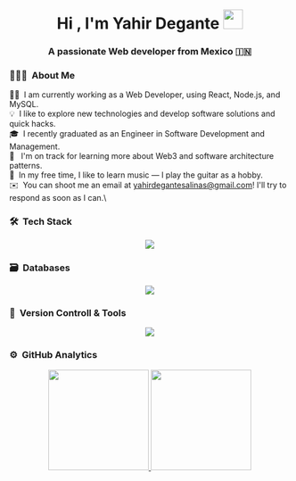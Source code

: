 <h1 align="center">Hi , I'm Yahir Degante <img src="https://media.giphy.com/media/hvRJCLFzcasrR4ia7z/giphy.gif" width="35"></h1>
<h3 align="center">A passionate Web developer from Mexico &#127470;&#127475</h3>

### 👨🏻‍💻 &nbsp;About Me

👨‍💻 &nbsp;I am currently working as a Web Developer, using React, Node.js, and MySQL.\
💡 &nbsp;I like to explore new technologies and develop software solutions and quick hacks.\
🎓 &nbsp;I recently graduated as an Engineer in Software Development and Management.\
🌱 &nbsp; I'm on track for learning more about Web3 and software architecture patterns.\
🎸 &nbsp;In my free time, I like to learn music — I play the guitar as a hobby.\
✉️ &nbsp;You can shoot me an email at yahirdegantesalinas@gmail.com! I'll try to respond as soon as I can.\


### 🛠 &nbsp;Tech Stack
<p align="center">
  <a href="https://skillicons.dev">
    <img src="https://skillicons.dev/icons?i=js,java,dart,py,php,html,css,nodejs,spring,vue,react,angular,flutter,laravel,aws,postman,figma" />
  </a>
</p>

### 🗃 &nbsp;Databases
<p align="center">
  <a href="https://skillicons.dev">
    <img src="https://skillicons.dev/icons?i=mysql,postgres,mongodb,firebase" />
  </a>
</p>


### 🧰 &nbsp;Version Controll & Tools 

<p align="center">
  <a href="https://skillicons.dev">
    <img src="https://skillicons.dev/icons?i=git,github,gitlab,vscode,notion,ai" />
  </a>
</p>


### ⚙️ &nbsp;GitHub Analytics

<p align="center">
  <a href="https://github.com/YahirDegante">
    <img height="180em" src="https://github-readme-stats-eight-theta.vercel.app/api?username=YahirDegante&show_icons=true&theme=algolia&include_all_commits=true&count_private=true"/>
  </a>
  <a href="https://github.com/YahirDegante">
    <img height="180em" src="https://github-readme-stats-eight-theta.vercel.app/api/top-langs/?username=YahirDegante&layout=compact&langs_count=8&theme=algolia"/>
  </a>
</p>
